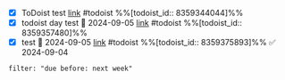 - [x] ToDoist test [link](https://todoist.com/app/task/8359344044) #todoist %%[todoist_id:: 8359344044]%%
- [x] todoist day test 📅 2024-09-05  [link](https://todoist.com/app/task/8359357480) #todoist %%[todoist_id:: 8359357480]%%
- [x] test 📅 2024-09-05 [link](https://todoist.com/app/task/8359375893) #todoist %%[todoist_id:: 8359375893]%% ✅ 2024-09-04
```todoist
filter: "due before: next week"
```
